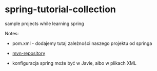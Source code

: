 # spring-tutorial-collection

sample projects while learning spring




Notes:

- pom.xml - dodajemy tutaj zależności naszego projektu od springa

- [mvn-repository](https://mvnrepository.com/search?q=spring)

- konfiguracja spring może być w Javie, albo w plikach XML


